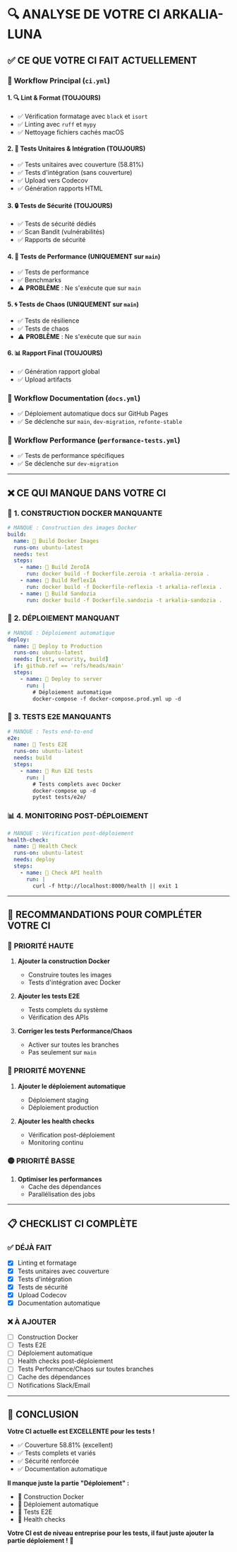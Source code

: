 # 🔍 ANALYSE DE VOTRE CI ARKALIA-LUNA

## ✅ **CE QUE VOTRE CI FAIT ACTUELLEMENT**

### 🚀 **Workflow Principal (`ci.yml`)**

#### 1. **🔍 Lint & Format** (TOUJOURS)
- ✅ Vérification formatage avec `black` et `isort`
- ✅ Linting avec `ruff` et `mypy`
- ✅ Nettoyage fichiers cachés macOS

#### 2. **🧪 Tests Unitaires & Intégration** (TOUJOURS)
- ✅ Tests unitaires avec couverture (58.81%)
- ✅ Tests d'intégration (sans couverture)
- ✅ Upload vers Codecov
- ✅ Génération rapports HTML

#### 3. **🔒 Tests de Sécurité** (TOUJOURS)
- ✅ Tests de sécurité dédiés
- ✅ Scan Bandit (vulnérabilités)
- ✅ Rapports de sécurité

#### 4. **🚀 Tests de Performance** (UNIQUEMENT sur `main`)
- ✅ Tests de performance
- ✅ Benchmarks
- ⚠️ **PROBLÈME** : Ne s'exécute que sur `main`

#### 5. **🌀 Tests de Chaos** (UNIQUEMENT sur `main`)
- ✅ Tests de résilience
- ✅ Tests de chaos
- ⚠️ **PROBLÈME** : Ne s'exécute que sur `main`

#### 6. **📊 Rapport Final** (TOUJOURS)
- ✅ Génération rapport global
- ✅ Upload artifacts

### 📘 **Workflow Documentation (`docs.yml`)**
- ✅ Déploiement automatique docs sur GitHub Pages
- ✅ Se déclenche sur `main`, `dev-migration`, `refonte-stable`

### 🚀 **Workflow Performance (`performance-tests.yml`)**
- ✅ Tests de performance spécifiques
- ✅ Se déclenche sur `dev-migration`

---

## ❌ **CE QUI MANQUE DANS VOTRE CI**

### 🐳 **1. CONSTRUCTION DOCKER MANQUANTE**
```yaml
# MANQUE : Construction des images Docker
build:
  name: 🐳 Build Docker Images
  runs-on: ubuntu-latest
  needs: test
  steps:
    - name: 🐳 Build ZeroIA
      run: docker build -f Dockerfile.zeroia -t arkalia-zeroia .
    - name: 🐳 Build ReflexIA
      run: docker build -f Dockerfile-reflexia -t arkalia-reflexia .
    - name: 🐳 Build Sandozia
      run: docker build -f Dockerfile.sandozia -t arkalia-sandozia .
```

### 🚀 **2. DÉPLOIEMENT MANQUANT**
```yaml
# MANQUE : Déploiement automatique
deploy:
  name: 🚀 Deploy to Production
  runs-on: ubuntu-latest
  needs: [test, security, build]
  if: github.ref == 'refs/heads/main'
  steps:
    - name: 🚀 Deploy to server
      run: |
        # Déploiement automatique
        docker-compose -f docker-compose.prod.yml up -d
```

### 🧪 **3. TESTS E2E MANQUANTS**
```yaml
# MANQUE : Tests end-to-end
e2e:
  name: 🧪 Tests E2E
  runs-on: ubuntu-latest
  needs: build
  steps:
    - name: 🧪 Run E2E tests
      run: |
        # Tests complets avec Docker
        docker-compose up -d
        pytest tests/e2e/
```

### 📊 **4. MONITORING POST-DÉPLOIEMENT**
```yaml
# MANQUE : Vérification post-déploiement
health-check:
  name: 🏥 Health Check
  runs-on: ubuntu-latest
  needs: deploy
  steps:
    - name: 🏥 Check API health
      run: |
        curl -f http://localhost:8000/health || exit 1
```

---

## 🎯 **RECOMMANDATIONS POUR COMPLÉTER VOTRE CI**

### 🔴 **PRIORITÉ HAUTE**

1. **Ajouter la construction Docker**
   - Construire toutes les images
   - Tests d'intégration avec Docker

2. **Ajouter les tests E2E**
   - Tests complets du système
   - Vérification des APIs

3. **Corriger les tests Performance/Chaos**
   - Activer sur toutes les branches
   - Pas seulement sur `main`

### 🔵 **PRIORITÉ MOYENNE**

1. **Ajouter le déploiement automatique**
   - Déploiement staging
   - Déploiement production

2. **Ajouter les health checks**
   - Vérification post-déploiement
   - Monitoring continu

### 🟡 **PRIORITÉ BASSE**

1. **Optimiser les performances**
   - Cache des dépendances
   - Parallélisation des jobs

---

## 📋 **CHECKLIST CI COMPLÈTE**

### ✅ **DÉJÀ FAIT**
- [x] Linting et formatage
- [x] Tests unitaires avec couverture
- [x] Tests d'intégration
- [x] Tests de sécurité
- [x] Upload Codecov
- [x] Documentation automatique

### ❌ **À AJOUTER**
- [ ] Construction Docker
- [ ] Tests E2E
- [ ] Déploiement automatique
- [ ] Health checks post-déploiement
- [ ] Tests Performance/Chaos sur toutes branches
- [ ] Cache des dépendances
- [ ] Notifications Slack/Email

---

## 🎉 **CONCLUSION**

**Votre CI actuelle est EXCELLENTE pour les tests !**
- ✅ Couverture 58.81% (excellent)
- ✅ Tests complets et variés
- ✅ Sécurité renforcée
- ✅ Documentation automatique

**Il manque juste la partie "Déploiement" :**
- 🐳 Construction Docker
- 🚀 Déploiement automatique
- 🧪 Tests E2E
- 🏥 Health checks

**Votre CI est de niveau entreprise pour les tests, il faut juste ajouter la partie déploiement !** 🌟
